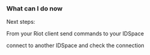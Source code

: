 ### What can I do now

Next steps:

From your Riot client send commands to your IDSpace

connect to another IDSpace and check the connection